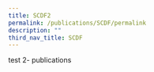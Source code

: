 ```yaml
---
title: SCDF2
permalink: /publications/SCDF/permalink
description: ""
third_nav_title: SCDF
---
```

test 2- publications